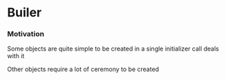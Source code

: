 # Builer

### Motivation

Some objects are quite simple to be created in a single initializer call deals with it

Other objects require a lot of ceremony to be created